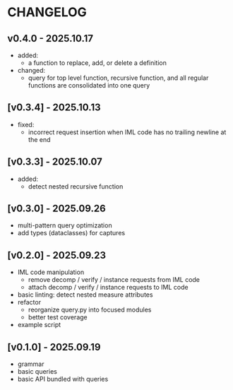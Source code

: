 # CHANGELOG

## v0.4.0 - 2025.10.17
- added:
  - a function to replace, add, or delete a definition
- changed:
  - query for top level function, recursive function, and all regular functions are consolidated into one query
  

## [v0.3.4] - 2025.10.13
- fixed:
  - incorrect request insertion when IML code has no trailing newline at the end

## [v0.3.3] - 2025.10.07
- added:
  - detect nested recursive function

## [v0.3.0] - 2025.09.26
- multi-pattern query optimization
- add types (dataclasses) for captures

## [v0.2.0] - 2025.09.23
- IML code manipulation
  - remove decomp / verify / instance requests from IML code
  - attach decomp / verify / instance requests to IML code
- basic linting: detect nested measure attributes
- refactor
  - reorganize query.py into focused modules
  - better test coverage
- example script


## [v0.1.0] - 2025.09.19

- grammar
- basic queries
- basic API bundled with queries
